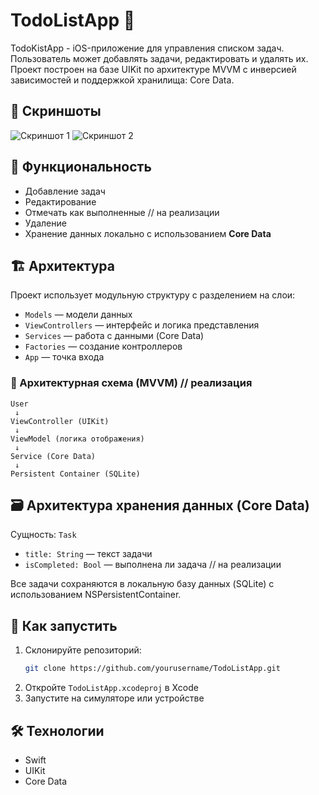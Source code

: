 
# TodoListApp 📝

TodoKistApp - iOS-приложение для управления списком задач. Пользователь может добавлять задачи, редактировать и удалять их. Проект построен на базе UIKit по архитектуре MVVM с инверсией зависимостей и поддержкой хранилища: Core Data.

## 📱 Скриншоты

![Скриншот 1](screenshot1.png)
![Скриншот 2](screenshot2.png)

## 🔧 Функциональность

- Добавление задач
- Редактирование
- Отмечать как выполненные // на реализации
- Удаление
- Хранение данных локально с использованием **Core Data**

## 🏗 Архитектура

Проект использует модульную структуру с разделением на слои:
- `Models` — модели данных
- `ViewControllers` — интерфейс и логика представления
- `Services` — работа с данными (Core Data)
- `Factories` — создание контроллеров
- `App` — точка входа

### 🧩 Архитектурная схема (MVVM) // реализация

```
User
 ↓
ViewController (UIKit)
 ↓
ViewModel (логика отображения)
 ↓
Service (Core Data)
 ↓
Persistent Container (SQLite)
```

## 🗃 Архитектура хранения данных (Core Data)

Сущность: `Task`
- `title: String` — текст задачи
- `isCompleted: Bool` — выполнена ли задача // на реализации

Все задачи сохраняются в локальную базу данных (SQLite) с использованием NSPersistentContainer.

## 🚀 Как запустить

1. Склонируйте репозиторий:
   ```bash
   git clone https://github.com/yourusername/TodoListApp.git
   ```
2. Откройте `TodoListApp.xcodeproj` в Xcode
3. Запустите на симуляторе или устройстве

## 🛠 Технологии

- Swift
- UIKit
- Core Data
